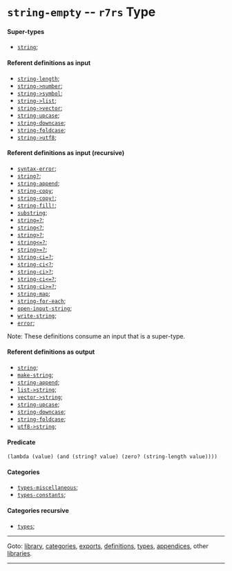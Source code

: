 

<a id='type__r7rs__string-empty'></a>

# `string-empty` -- `r7rs` Type


<a id='type__r7rs__string-empty__super-types'></a>

#### Super-types

 * [`string`](../../r7rs/types/string.md#type__r7rs__string);


<a id='type__r7rs__string-empty__referent-definitions-input'></a>

#### Referent definitions as input

 * [`string-length`](../../r7rs/definitions/string-length.md#definition__r7rs__string-length);
 * [`string->number`](../../r7rs/definitions/string-_3e_number.md#definition__r7rs__string-_3e_number);
 * [`string->symbol`](../../r7rs/definitions/string-_3e_symbol.md#definition__r7rs__string-_3e_symbol);
 * [`string->list`](../../r7rs/definitions/string-_3e_list.md#definition__r7rs__string-_3e_list);
 * [`string->vector`](../../r7rs/definitions/string-_3e_vector.md#definition__r7rs__string-_3e_vector);
 * [`string-upcase`](../../r7rs/definitions/string-upcase.md#definition__r7rs__string-upcase);
 * [`string-downcase`](../../r7rs/definitions/string-downcase.md#definition__r7rs__string-downcase);
 * [`string-foldcase`](../../r7rs/definitions/string-foldcase.md#definition__r7rs__string-foldcase);
 * [`string->utf8`](../../r7rs/definitions/string-_3e_utf8.md#definition__r7rs__string-_3e_utf8);


<a id='type__r7rs__string-empty__referent-definitions-input-recursive'></a>

#### Referent definitions as input (recursive)

 * [`syntax-error`](../../r7rs/definitions/syntax-error.md#definition__r7rs__syntax-error);
 * [`string?`](../../r7rs/definitions/string_3f.md#definition__r7rs__string_3f);
 * [`string-append`](../../r7rs/definitions/string-append.md#definition__r7rs__string-append);
 * [`string-copy`](../../r7rs/definitions/string-copy.md#definition__r7rs__string-copy);
 * [`string-copy!`](../../r7rs/definitions/string-copy_21.md#definition__r7rs__string-copy_21);
 * [`string-fill!`](../../r7rs/definitions/string-fill_21.md#definition__r7rs__string-fill_21);
 * [`substring`](../../r7rs/definitions/substring.md#definition__r7rs__substring);
 * [`string=?`](../../r7rs/definitions/string_3d_3f.md#definition__r7rs__string_3d_3f);
 * [`string<?`](../../r7rs/definitions/string_3c_3f.md#definition__r7rs__string_3c_3f);
 * [`string>?`](../../r7rs/definitions/string_3e_3f.md#definition__r7rs__string_3e_3f);
 * [`string<=?`](../../r7rs/definitions/string_3c_3d_3f.md#definition__r7rs__string_3c_3d_3f);
 * [`string>=?`](../../r7rs/definitions/string_3e_3d_3f.md#definition__r7rs__string_3e_3d_3f);
 * [`string-ci=?`](../../r7rs/definitions/string-ci_3d_3f.md#definition__r7rs__string-ci_3d_3f);
 * [`string-ci<?`](../../r7rs/definitions/string-ci_3c_3f.md#definition__r7rs__string-ci_3c_3f);
 * [`string-ci>?`](../../r7rs/definitions/string-ci_3e_3f.md#definition__r7rs__string-ci_3e_3f);
 * [`string-ci<=?`](../../r7rs/definitions/string-ci_3c_3d_3f.md#definition__r7rs__string-ci_3c_3d_3f);
 * [`string-ci>=?`](../../r7rs/definitions/string-ci_3e_3d_3f.md#definition__r7rs__string-ci_3e_3d_3f);
 * [`string-map`](../../r7rs/definitions/string-map.md#definition__r7rs__string-map);
 * [`string-for-each`](../../r7rs/definitions/string-for-each.md#definition__r7rs__string-for-each);
 * [`open-input-string`](../../r7rs/definitions/open-input-string.md#definition__r7rs__open-input-string);
 * [`write-string`](../../r7rs/definitions/write-string.md#definition__r7rs__write-string);
 * [`error`](../../r7rs/definitions/error.md#definition__r7rs__error);

Note:  These definitions consume an input that is a super-type.


<a id='type__r7rs__string-empty__referent-definitions-output'></a>

#### Referent definitions as output

 * [`string`](../../r7rs/definitions/string.md#definition__r7rs__string);
 * [`make-string`](../../r7rs/definitions/make-string.md#definition__r7rs__make-string);
 * [`string-append`](../../r7rs/definitions/string-append.md#definition__r7rs__string-append);
 * [`list->string`](../../r7rs/definitions/list-_3e_string.md#definition__r7rs__list-_3e_string);
 * [`vector->string`](../../r7rs/definitions/vector-_3e_string.md#definition__r7rs__vector-_3e_string);
 * [`string-upcase`](../../r7rs/definitions/string-upcase.md#definition__r7rs__string-upcase);
 * [`string-downcase`](../../r7rs/definitions/string-downcase.md#definition__r7rs__string-downcase);
 * [`string-foldcase`](../../r7rs/definitions/string-foldcase.md#definition__r7rs__string-foldcase);
 * [`utf8->string`](../../r7rs/definitions/utf8-_3e_string.md#definition__r7rs__utf8-_3e_string);


<a id='type__r7rs__string-empty__predicate'></a>

#### Predicate

````
(lambda (value) (and (string? value) (zero? (string-length value))))
````


<a id='type__r7rs__string-empty__categories'></a>

#### Categories

 * [`types-miscellaneous`](../../r7rs/categories/types-miscellaneous.md#category__r7rs__types-miscellaneous);
 * [`types-constants`](../../r7rs/categories/types-constants.md#category__r7rs__types-constants);


<a id='type__r7rs__string-empty__categories-recursive'></a>

#### Categories recursive

 * [`types`](../../r7rs/categories/types.md#category__r7rs__types);

----

Goto: [library](../../r7rs/_index.md#library__r7rs), [categories](../../r7rs/categories/_index.md#toc__r7rs__categories), [exports](../../r7rs/exports/_index.md#toc__r7rs__exports), [definitions](../../r7rs/definitions/_index.md#toc__r7rs__definitions), [types](../../r7rs/types/_index.md#toc__r7rs__types), [appendices](../../r7rs/appendices/_index.md#toc__r7rs__appendices), other [libraries](../../_libraries.md#toc__libraries).

----

